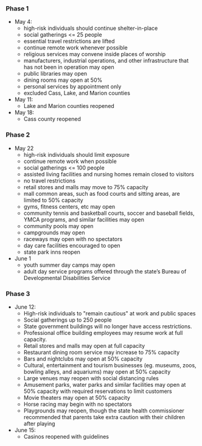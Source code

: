 ### Phase 1
- May 4:
    - high-risk individuals should continue shelter-in-place
    - social gatherings <= 25 people
    - essential travel restrictions are lifted
    - continue remote work whenever possible
    - religious services may convene inside places of worship
    - manufacturers, industrial operations, and other infrastructure that has not been in operation may open
    - public libraries may open
    - dining rooms may open at 50%
    - personal services by appointment only
    - excluded Cass, Lake, and Marion counties
- May 11:
    - Lake and Marion counties reopened
- May 18:
    - Cass county reopened

### Phase 2
- May 22
    - high-risk individuals should limit exposure
    - continue remote work when possible
    - social gatherings <= 100 people
    - assisted living facilities and nursing homes remain closed to visitors
    - no travel restrictions
    - retail stores and malls may move to 75% capacity 
    - mall common areas, such as food courts and sitting areas, are limited to 50% capacity
    - gyms, fitness centers, etc may open
    - community tennis and basketball courts, soccer and baseball fields, YMCA programs, and similar facilities may open 
    - community pools may open
    - campgrounds may open  
    - raceways may open with no spectators
    - day care facilities encouraged to open
    - state park inns reopen
- June 1
    - youth summer day camps may open
    - adult day service programs offered through the state’s Bureau of Developmental Disabilities Service

### Phase 3
- June 12:
    - High-risk individuals to "remain cautious" at work and public spaces
    - Social gatherings up to 250 people
    - State government buildings will no longer have access restrictions.
    - Professional office building employees may resume work at full capacity.
    - Retail stores and malls may open at full capacity
    - Restaurant dining room service may increase to 75% capacity
    - Bars and nightclubs may open at 50% capacity
    - Cultural, entertainment and tourism businesses (eg. museums, zoos, bowling alleys, and aquariums) may open at 50% capacity
    - Large venues may reopen with social distancing rules
    - Amusement parks, water parks and similar facilities may open at 50% capacity with required reservations to limit customers
    - Movie theaters may open at 50% capacity
    - Horse racing may begin with no spectators
    - Playgrounds may reopen, though the state health commissioner recommended that parents take extra caution with their children after playing
- June 15:
    - Casinos reopened with guidelines